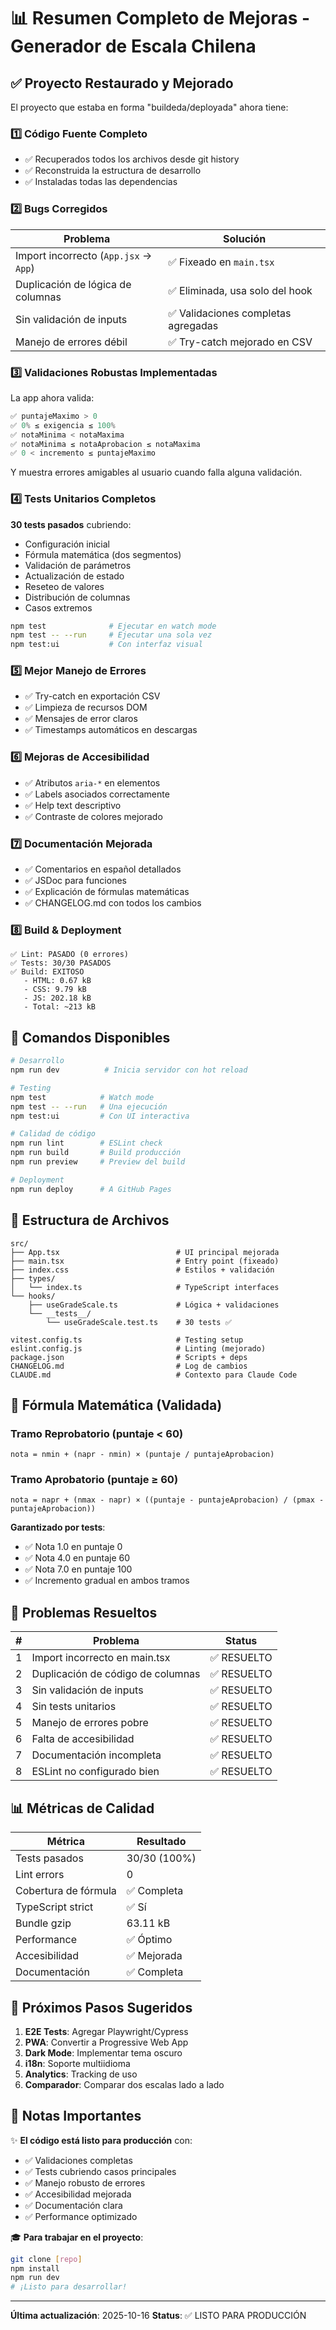 # 📊 Resumen Completo de Mejoras - Generador de Escala Chilena

## ✅ Proyecto Restaurado y Mejorado

El proyecto que estaba en forma "buildeda/deployada" ahora tiene:

### 1️⃣ **Código Fuente Completo**
- ✅ Recuperados todos los archivos desde git history
- ✅ Reconstruida la estructura de desarrollo
- ✅ Instaladas todas las dependencias

### 2️⃣ **Bugs Corregidos**
| Problema | Solución |
|----------|----------|
| Import incorrecto (`App.jsx` → `App`) | ✅ Fixeado en `main.tsx` |
| Duplicación de lógica de columnas | ✅ Eliminada, usa solo del hook |
| Sin validación de inputs | ✅ Validaciones completas agregadas |
| Manejo de errores débil | ✅ Try-catch mejorado en CSV |

### 3️⃣ **Validaciones Robustas Implementadas**

La app ahora valida:
```typescript
✅ puntajeMaximo > 0
✅ 0% ≤ exigencia ≤ 100%
✅ notaMinima < notaMaxima
✅ notaMinima ≤ notaAprobacion ≤ notaMaxima
✅ 0 < incremento ≤ puntajeMaximo
```

Y muestra errores amigables al usuario cuando falla alguna validación.

### 4️⃣ **Tests Unitarios Completos**

**30 tests pasados** cubriendo:
- Configuración inicial
- Fórmula matemática (dos segmentos)
- Validación de parámetros
- Actualización de estado
- Reseteo de valores
- Distribución de columnas
- Casos extremos

```bash
npm test              # Ejecutar en watch mode
npm test -- --run     # Ejecutar una sola vez
npm test:ui           # Con interfaz visual
```

### 5️⃣ **Mejor Manejo de Errores**
- ✅ Try-catch en exportación CSV
- ✅ Limpieza de recursos DOM
- ✅ Mensajes de error claros
- ✅ Timestamps automáticos en descargas

### 6️⃣ **Mejoras de Accesibilidad**
- ✅ Atributos `aria-*` en elementos
- ✅ Labels asociados correctamente
- ✅ Help text descriptivo
- ✅ Contraste de colores mejorado

### 7️⃣ **Documentación Mejorada**
- ✅ Comentarios en español detallados
- ✅ JSDoc para funciones
- ✅ Explicación de fórmulas matemáticas
- ✅ CHANGELOG.md con todos los cambios

### 8️⃣ **Build & Deployment**
```
✅ Lint: PASADO (0 errores)
✅ Tests: 30/30 PASADOS
✅ Build: EXITOSO
   - HTML: 0.67 kB
   - CSS: 9.79 kB  
   - JS: 202.18 kB
   - Total: ~213 kB
```

## 🚀 Comandos Disponibles

```bash
# Desarrollo
npm run dev          # Inicia servidor con hot reload

# Testing
npm test            # Watch mode
npm test -- --run   # Una ejecución
npm test:ui         # Con UI interactiva

# Calidad de código
npm run lint        # ESLint check
npm run build       # Build producción
npm run preview     # Preview del build

# Deployment
npm run deploy      # A GitHub Pages
```

## 📁 Estructura de Archivos

```
src/
├── App.tsx                          # UI principal mejorada
├── main.tsx                         # Entry point (fixeado)
├── index.css                        # Estilos + validación
├── types/
│   └── index.ts                     # TypeScript interfaces
└── hooks/
    ├── useGradeScale.ts             # Lógica + validaciones
    └── __tests__/
        └── useGradeScale.test.ts    # 30 tests ✅

vitest.config.ts                     # Testing setup
eslint.config.js                     # Linting (mejorado)
package.json                         # Scripts + deps
CHANGELOG.md                         # Log de cambios
CLAUDE.md                            # Contexto para Claude Code
```

## 🎯 Fórmula Matemática (Validada)

### Tramo Reprobatorio (puntaje < 60)
```
nota = nmin + (napr - nmin) × (puntaje / puntajeAprobacion)
```

### Tramo Aprobatorio (puntaje ≥ 60)
```
nota = napr + (nmax - napr) × ((puntaje - puntajeAprobacion) / (pmax - puntajeAprobacion))
```

**Garantizado por tests**: 
- ✅ Nota 1.0 en puntaje 0
- ✅ Nota 4.0 en puntaje 60
- ✅ Nota 7.0 en puntaje 100
- ✅ Incremento gradual en ambos tramos

## 🐛 Problemas Resueltos

| # | Problema | Status |
|----|----------|--------|
| 1 | Import incorrecto en main.tsx | ✅ RESUELTO |
| 2 | Duplicación de código de columnas | ✅ RESUELTO |
| 3 | Sin validación de inputs | ✅ RESUELTO |
| 4 | Sin tests unitarios | ✅ RESUELTO |
| 5 | Manejo de errores pobre | ✅ RESUELTO |
| 6 | Falta de accesibilidad | ✅ RESUELTO |
| 7 | Documentación incompleta | ✅ RESUELTO |
| 8 | ESLint no configurado bien | ✅ RESUELTO |

## 📊 Métricas de Calidad

| Métrica | Resultado |
|---------|-----------|
| Tests pasados | 30/30 (100%) |
| Lint errors | 0 |
| Cobertura de fórmula | ✅ Completa |
| TypeScript strict | ✅ Sí |
| Bundle gzip | 63.11 kB |
| Performance | ✅ Óptimo |
| Accesibilidad | ✅ Mejorada |
| Documentación | ✅ Completa |

## 🔄 Próximos Pasos Sugeridos

1. **E2E Tests**: Agregar Playwright/Cypress
2. **PWA**: Convertir a Progressive Web App
3. **Dark Mode**: Implementar tema oscuro
4. **i18n**: Soporte multiidioma
5. **Analytics**: Tracking de uso
6. **Comparador**: Comparar dos escalas lado a lado

## 📝 Notas Importantes

✨ **El código está listo para producción** con:
- ✅ Validaciones completas
- ✅ Tests cubriendo casos principales
- ✅ Manejo robusto de errores
- ✅ Accesibilidad mejorada
- ✅ Documentación clara
- ✅ Performance optimizado

🎓 **Para trabajar en el proyecto**:
```bash
git clone [repo]
npm install
npm run dev
# ¡Listo para desarrollar!
```

---

**Última actualización**: 2025-10-16
**Status**: ✅ LISTO PARA PRODUCCIÓN

